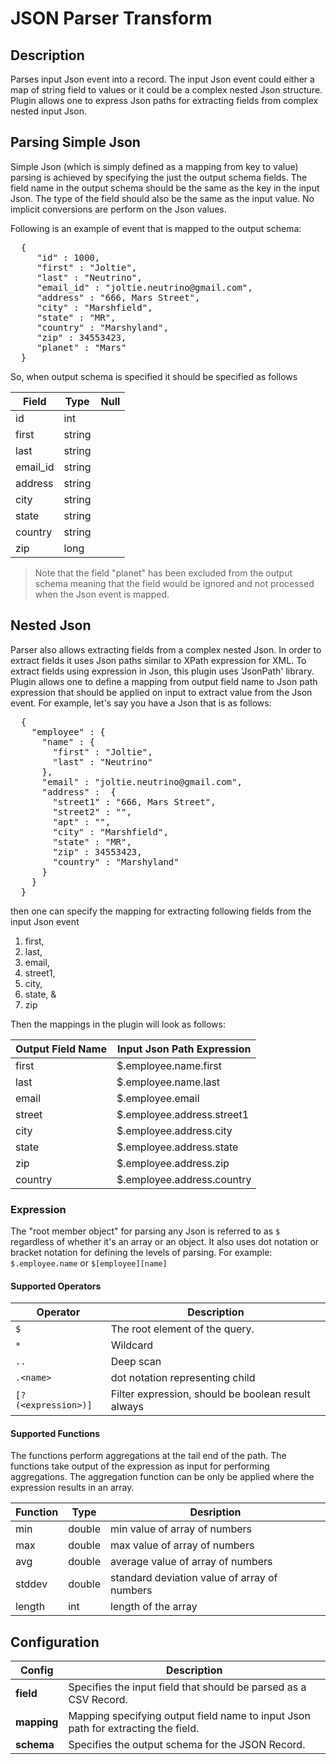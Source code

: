 # JSON Parser Transform

## Description

Parses input Json event into a record. The input Json event could either a map of string field to values or it could 
be a complex nested Json structure. Plugin allows one to express Json paths for extracting fields from complex nested 
input Json.

## Parsing Simple Json

Simple Json (which is simply defined as a mapping from key to value) parsing is achieved by specifying the 
just the output schema fields. The field name in the output schema should be the same as the key in the input Json. 
The type of the field should also be the same as the input value. No implicit conversions are perform on the 
Json values.

Following is an example of event that is mapped to the output schema:
<pre>
  {
     "id" : 1000,
     "first" : "Joltie",
     "last" : "Neutrino",
     "email_id" : "joltie.neutrino@gmail.com",
     "address" : "666, Mars Street",
     "city" : "Marshfield",
     "state" : "MR",
     "country" : "Marshyland",
     "zip" : 34553423,
     "planet" : "Mars"
  }
</pre>

So, when output schema is specified it should be specified as follows

| Field | Type   | Null |
|-------|--------|------|
| id    | int    |      |
| first | string |      |
| last  | string |      |
| email_id | string |   |
| address | string | |
| city | string | | 
| state | string | | 
| country | string | | 
| zip | long | | 

> Note that the field "planet" has been excluded from the output schema meaning that the field would be ignored and 
not processed when the Json event is mapped. 

## Nested Json

Parser also allows extracting fields from a complex nested Json. In order to extract fields it uses Json paths similar
to XPath expression for XML. To extract fields using expression in Json, this plugin uses 'JsonPath' library. Plugin
allows one to define a mapping from output field name to Json path expression that should be applied on input to extract
value from the Json event. For example, let's say you have a Json that is as follows:

<pre>
  {
    "employee" : {
      "name" : {
        "first" : "Joltie",
        "last" : "Neutrino"
      },
      "email" : "joltie.neutrino@gmail.com",
      "address" :  {
        "street1" : "666, Mars Street",
        "street2" : "",
        "apt" : "",
        "city" : "Marshfield",
        "state" : "MR",
        "zip" : 34553423,
        "country" : "Marshyland"
      }
    }
  }
</pre>

then one can specify the mapping for extracting following fields from the input Json event
 
1. first, 
2. last, 
3. email, 
4. street1, 
5. city, 
6. state, &
7. zip

Then the mappings in the plugin will look as follows:

| Output Field Name | Input Json Path Expression |
|-------------------|----------------------------|
| first             | $.employee.name.first |
| last              | $.employee.name.last |
| email             | $.employee.email |
| street            | $.employee.address.street1 |
| city              | $.employee.address.city |
| state             | $.employee.address.state |
| zip               | $.employee.address.zip |
| country           | $.employee.address.country |

### Expression

The "root member object" for parsing any Json is referred to as ```$``` regardless of whether it's an array or an 
object. It also uses dot notation or bracket notation for defining the levels of parsing. 
For example: ```$.employee.name``` or ```$[employee][name]```

#### Supported Operators

| Operator | Description |
|----------|-------------|
| ```$``` | The root element of the query. |
| ```*``` | Wildcard |
| ```..``` | Deep scan |
| ```.<name>```| dot notation representing child |
| ```[?(<expression>)]``` | Filter expression, should be boolean result always |

#### Supported Functions

The functions perform aggregations at the tail end of the path. The functions take output of the expression as 
input for performing aggregations. The aggregation function can be only be applied where the expression results in 
an array. 
 
| Function | Type | Desription |
|----------|------|------------|
| min      | double | min value of array of numbers |
| max      | double | max value of array of numbers |
| avg      | double | average value of array of numbers |
| stddev   | double | standard deviation value of array of numbers |
| length   | int    | length of the array |

Configuration
-------------
| Config | Description |
|--------|-------------|
|**field** | Specifies the input field that should be parsed as a CSV Record.|
|**mapping** | Mapping specifying output field name to input Json path for extracting the field.|
|**schema** | Specifies the output schema for the JSON Record.|


